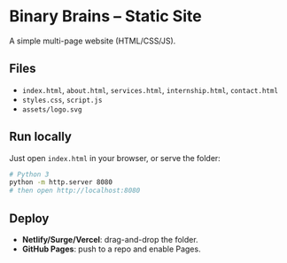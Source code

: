 
# Binary Brains – Static Site

A simple multi-page website (HTML/CSS/JS).

## Files
- `index.html`, `about.html`, `services.html`, `internship.html`, `contact.html`
- `styles.css`, `script.js`
- `assets/logo.svg`

## Run locally
Just open `index.html` in your browser, or serve the folder:

```bash
# Python 3
python -m http.server 8080
# then open http://localhost:8080
```

## Deploy
- **Netlify/Surge/Vercel**: drag-and-drop the folder.
- **GitHub Pages**: push to a repo and enable Pages.
